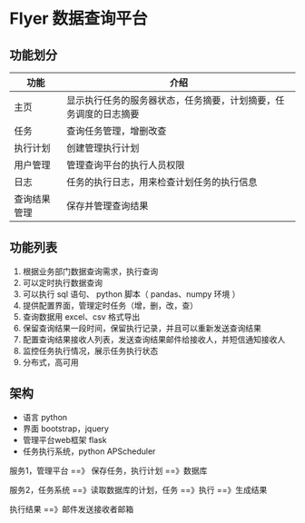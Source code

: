 # Flyer 数据查询平台


## 功能划分

| 功能     | 介绍                               |
| ------ | -------------------------------- |
| 主页     | 显示执行任务的服务器状态，任务摘要，计划摘要，任务调度的日志摘要 |
| 任务     | 查询任务管理，增删改查                      |
| 执行计划   | 创建管理执行计划                         |
| 用户管理   | 管理查询平台的执行人员权限                    |
| 日志     | 任务的执行日志，用来检查计划任务的执行信息            |
| 查询结果管理 | 保存并管理查询结果                        |





## 功能列表

1. 根据业务部门数据查询需求，执行查询
2. 可以定时执行数据查询
3. 可以执行 sql 语句、 python 脚本（ pandas、numpy 环境 ）
4. 提供配置界面，管理定时任务（增，删，改，查）
5. 查询数据用 excel、csv 格式导出
6. 保留查询结果一段时间，保留执行记录，并且可以重新发送查询结果
7. 配置查询结果接收人列表，发送查询结果邮件给接收人，并短信通知接收人
8. 监控任务执行情况，展示任务执行状态
9. 分布式，高可用






## 架构

* 语言 python
* 界面 bootstrap，jquery
* 管理平台web框架 flask
* 任务执行系统，python APScheduler



服务1，管理平台 ==》 保存任务，执行计划 ==》数据库

服务2，任务系统 ==》读取数据库的计划，任务 ==》执行 ==》生成结果

执行结果 ==》邮件发送接收者邮箱
